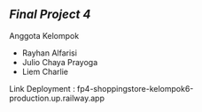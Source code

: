 ## _Final Project 4_

Anggota Kelompok

- Rayhan Alfarisi
- Julio Chaya Prayoga
- Liem Charlie

Link Deployment : fp4-shoppingstore-kelompok6-production.up.railway.app
